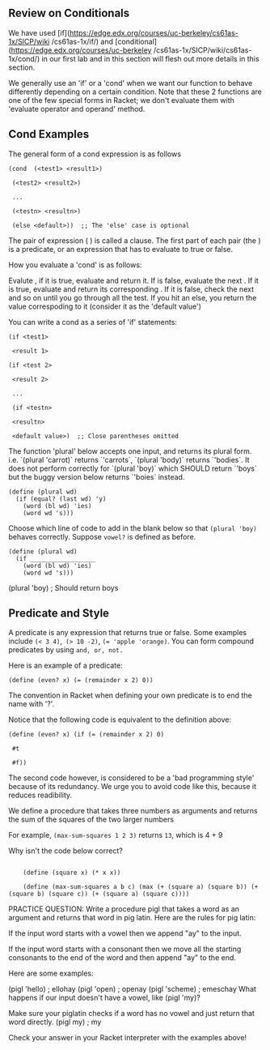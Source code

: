 ## Review on Conditionals

We have used [if](https://edge.edx.org/courses/uc-berkeley/cs61as-1x/SICP/wiki
/cs61as-1x/if/) and [conditional](https://edge.edx.org/courses/uc-berkeley
/cs61as-1x/SICP/wiki/cs61as-1x/cond/) in our first lab and in this section
will flesh out more details in this section.

We generally use an 'if' or a 'cond' when we want our function to behave
differently depending on a certain condition. Note that these 2 functions are
one of the few special forms in Racket; we don't evaluate them with 'evaluate
operator and operand' method.

## Cond Examples

The general form of a cond expression is as follows

`(cond  (<test1> <result1>)`

` (<test2> <result2>)`

` ...`

` (<testn> <resultn>)`

` (else <default>))  ;; The 'else' case is optional`

The pair of expression (<test1> <result1>) is called a clause. The first part
of each pair (the <test>) is a predicate, or an expression that has to
evaluate to true or false.

How you evaluate a 'cond' is as follows:

Evalute <test1>, if it is true, evaluate <result1> and return it. If <test1>
is false, evaluate the next <test>. If it is true, evaluate and return its
corresponding <result>. If it is false, check the next <test> and so on until
you go through all the test. If you hit an else, you return the value
correspoding to it (consider it as the 'default value')

You can write a cond as a series of 'if' statements:

`(if <test1> `

` <result 1>`

`(if <test 2>`

` <result 2>`

` ...`

` (if <testn>`

` <resultn>`

` <default value>)  ;; Close parentheses omitted`

<div class="mc">
The function 'plural' below accepts one input, and returns its plural form. i.e. `(plural 'carrot)` returns `'carrots`, `(plural 'body)` returns `'bodies`. It does not perform correctly for `(plural 'boy)` which SHOULD return `'boys` but the buggy version below returns `'boies` instead.

<pre><code>(define (plural wd) 
  (if (equal? (last wd) 'y) 
    (word (bl wd) 'ies)
    (word wd 's)))
</code></pre>

Choose which line of code to add in the blank below so that `(plural 'boy)` behaves correctly. Suppose `vowel?` is defined as before.

<pre><code>(define (plural wd) 
  (if __________________
    (word (bl wd) 'ies)
    (word wd 's)))
</code></pre>
<ans text="(and (equal? (last wd) 'y') (not (vowel? (last (bl wd)))))" explanation="What if the word is only a letter long?" ></ans>
<ans text="(or (equal? (last wd) 'y)) (> (length word) 1) (not (vowel? (last (bl wd)))))" explanation="This will return true for any word that ends with y." ></ans>
<ans text="(and (equal? (last wd) 'y)) (> (length word) 1) (not (vowel? (last (bl wd)))))" explanation="Yup!" correct></ans>
<ans text="(equal? (last wd) 'y)" explanation="That's just the original code!"></ans>
<!-- and so on -->
</div>

    
(plural 'boy) ; Should return boys

## Predicate and Style

A predicate is any expression that returns true or false. Some examples
include `(< 3 4)`,` (> 10 -2)`, `(= 'apple 'orange)`. You can form compound
predicates by using ` and, or, not. `

Here is an example of a predicate:

`(define (even? x) (= (remainder x 2) 0))`

The convention in Racket when defining your own predicate is to end the name
with '?'.

Notice that the following code is equivalent to the definition above:

`(define (even? x) (if (= (remainder x 2) 0)`

` #t`

` #f))`

The second code however, is considered to be a 'bad programming style' because
of its redundancy. We urge you to avoid code like this, because it reduces readibility.

<div class="mc">
We define a procedure that takes three numbers as arguments and returns the sum of the squares of the two larger numbers

For example, `(max-sum-squares 1 2 3)` returns `13`, which is 4 + 9

Why isn't the code below correct?

<pre><code>
	(define (square x) (* x x))

	(define (max-sum-squares a b c) (max (+ (square a) (square b)) (+ (square b) (square c)) (+ (square a) (square c))))
</code></pre>
<ans text="This definition won't work for arguments that are less than 1" explanation="Nice!" correct></ans>
<ans text="This definition won't work because max only take in two arguments" explanation="Nope! Max can take in as many arguments as you want"></ans>
<ans text="This definition won't work because square needs to be defined inside of the body of max-sum-squares" explanation="Since square is defined in what's called the global environment, we can use it inside of the body of any procedure."></ans>
<!-- and so on -->
</div>

PRACTICE QUESTION:
Write a procedure pigl that takes a word as an argument and returns that word in pig latin. Here are the rules for pig latin:

If the input word starts with a vowel then we append "ay" to the input.

If the input word starts with a consonant then we move all the starting consonants to the end of the word and then append "ay" to the end.

Here are some examples:

(pigl 'hello) ; ellohay 
(pigl 'open) ; openay 
(pigl 'scheme) ; emeschay
What happens if our input doesn't have a vowel, like (pigl 'my)?

Make sure your piglatin checks if a word has no vowel and just return that word directly. (pigl my) ; my

Check your answer in your Racket interpreter with the examples above!

